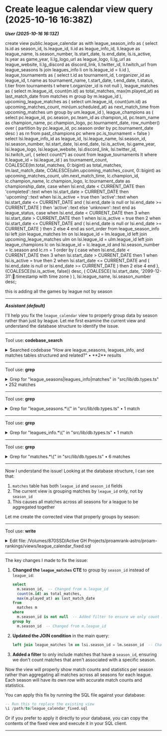 <!-- Generated by SpecStory -->

<!-- cursor Session 02882559-db1e-4563-9aeb-68010e444d82 (2025-10-16 16:38Z) -->

# Create league calendar view query (2025-10-16 16:38Z)

_**User (2025-10-16 16:13Z)**_

create view public.league_calendar as
with
  league_season_info as (
    select
      ls.id as season_id,
      ls.league_id,
      li.id as league_info_id,
      li.league as league_name,
      ls.season_number,
      ls.start_date,
      ls.end_date,
      ls.is_active,
      ls.year as game_year,
      li.lg_logo_url as league_logo,
      li.lg_url as league_website,
      li.lg_discord as discord_link,
      li.twitter_id,
      li.twitch_url
    from
      league_seasons ls
      join leagues_info li on ls.league_id = li.id
  ),
  league_tournaments as (
    select
      t.id as tournament_id,
      t.organizer_id as league_id,
      t.name as tournament_name,
      t.start_date,
      t.end_date,
      t.status,
      t.tier
    from
      tournaments t
    where
      t.organizer_id is not null
  ),
  league_matches as (
    select
      m.league_id,
      count(m.id) as total_matches,
      max(m.played_at) as last_match_date
    from
      matches m
    group by
      m.league_id
  ),
  upcoming_league_matches as (
    select
      um.league_id,
      count(um.id) as upcoming_matches_count,
      min(um.scheduled_at) as next_match_time
    from
      upcoming_matches um
    group by
      um.league_id
  ),
  league_champions as (
    select
      pc.league_id,
      pc.season,
      pc.team_id as champion_id,
      pc.team_name as champion_name,
      pc.champion_logo,
      pc.tournament_date,
      row_number() over (
        partition by
          pc.league_id,
          pc.season
        order by
          pc.tournament_date desc
      ) as rn
    from
      past_champions pc
    where
      pc.is_tournament = false
  )
select
  lsi.league_info_id as league_id,
  lsi.league_name,
  lsi.season_id,
  lsi.season_number,
  lsi.start_date,
  lsi.end_date,
  lsi.is_active,
  lsi.game_year,
  lsi.league_logo,
  lsi.league_website,
  lsi.discord_link,
  lsi.twitter_id,
  lsi.twitch_url,
  (
    select
      count(*) as count
    from
      league_tournaments lt
    where
      lt.league_id = lsi.league_id
  ) as tournament_count,
  COALESCE(lm.total_matches, 0::bigint) as total_matches,
  lm.last_match_date,
  COALESCE(ulm.upcoming_matches_count, 0::bigint) as upcoming_matches_count,
  ulm.next_match_time,
  lc.champion_id,
  lc.champion_name,
  lc.champion_logo,
  lc.tournament_date as championship_date,
  case
    when lsi.end_date < CURRENT_DATE then 'completed'::text
    when lsi.start_date > CURRENT_DATE then 'upcoming'::text
    when lsi.is_active = true then 'active'::text
    when lsi.start_date <= CURRENT_DATE
    and (
      lsi.end_date is null
      or lsi.end_date >= CURRENT_DATE
    ) then 'active'::text
    else 'unknown'::text
  end as league_status,
  case
    when lsi.end_date < CURRENT_DATE then 3
    when lsi.start_date > CURRENT_DATE then 1
    when lsi.is_active = true then 2
    when lsi.start_date <= CURRENT_DATE
    and (
      lsi.end_date is null
      or lsi.end_date >= CURRENT_DATE
    ) then 2
    else 4
  end as sort_order
from
  league_season_info lsi
  left join league_matches lm on lsi.league_id = lm.league_id
  left join upcoming_league_matches ulm on lsi.league_id = ulm.league_id
  left join league_champions lc on lsi.league_id = lc.league_id
  and lsi.season_number = lc.season
  and lc.rn = 1
order by
  (
    case
      when lsi.end_date < CURRENT_DATE then 3
      when lsi.start_date > CURRENT_DATE then 1
      when lsi.is_active = true then 2
      when lsi.start_date <= CURRENT_DATE
      and (
        lsi.end_date is null
        or lsi.end_date >= CURRENT_DATE
      ) then 2
      else 4
    end
  ),
  (COALESCE(lsi.is_active, false)) desc,
  (
    COALESCE(
      lsi.start_date,
      '2099-12-31'::date::timestamp with time zone
    )
  ),
  lsi.league_name,
  lsi.season_number desc;

this is adding all the games by league not by season

---

_**Assistant (default)**_

I'll help you fix the `league_calendar` view to properly group data by season rather than just by league. Let me first examine the current view and understand the database structure to identify the issue.


---

Tool use: **codebase_search**

<details>
                <summary>Searched codebase "How are league_seasons, leagues_info, and matches tables structured and related?" • **2** results</summary>
            
| File | Lines |
|------|-------|
| `src/lib/db.types.ts` | L6-18006 |
| `src/pages/leagues/[id].astro` | L60-114 |

</details>

---

Tool use: **grep**

<details>
<summary>Grep for "league_seasons|leagues_info|matches" in "src/lib/db.types.ts" • 252 matches</summary>

Output mode: content


| File | Content | Line |
|------|------|------|
| `src/lib/db.types.ts` | `referencedRelation: "leagues_info"` | L102 |
| `src/lib/db.types.ts` | `referencedRelation: "league_seasons"` | L144 |
| `src/lib/db.types.ts` | `referencedRelation: "leagues_info"` | L280 |
| `src/lib/db.types.ts` | `referencedRelation: "leagues_info"` | L737 |
| `src/lib/db.types.ts` | `referencedRelation: "league_seasons"` | L856 |
| `src/lib/db.types.ts` | `referencedRelation: "leagues_info"` | L1057 |
| `src/lib/db.types.ts` | `referencedRelation: "league_seasons"` | L1092 |
| `src/lib/db.types.ts` | `group_matches: \{` | L1291 |
| `src/lib/db.types.ts` | `foreignKeyName: "group_matches_group_id_fkey"` | L1318 |
| `src/lib/db.types.ts` | `foreignKeyName: "group_matches_match_id_fkey"` | L1325 |
| `src/lib/db.types.ts` | `foreignKeyName: "group_matches_match_id_fkey"` | L1332 |
| `src/lib/db.types.ts` | `referencedRelation: "matches"` | L1335 |
| `src/lib/db.types.ts` | `foreignKeyName: "group_matches_match_id_fkey"` | L1339 |
| `src/lib/db.types.ts` | `referencedRelation: "v_matches_with_primary_context"` | L1342 |
| `src/lib/db.types.ts` | `matches_played: number \| null` | L1352 |
| `src/lib/db.types.ts` | `matches_played?: number \| null` | L1365 |
| `src/lib/db.types.ts` | `matches_played?: number \| null` | L1378 |
| `src/lib/db.types.ts` | `referencedRelation: "league_seasons"` | L1846 |
| `src/lib/db.types.ts` | `league_open_matches: \{` | L1858 |
| `src/lib/db.types.ts` | `foreignKeyName: "league_open_matches_match_id_fkey"` | L1885 |
| `src/lib/db.types.ts` | `foreignKeyName: "league_open_matches_match_id_fkey"` | L1892 |
| `src/lib/db.types.ts` | `referencedRelation: "matches"` | L1895 |
| `src/lib/db.types.ts` | `foreignKeyName: "league_open_matches_match_id_fkey"` | L1899 |
| `src/lib/db.types.ts` | `referencedRelation: "v_matches_with_primary_context"` | L1902 |
| `src/lib/db.types.ts` | `foreignKeyName: "league_open_matches_season_id_fkey"` | L1906 |
| `src/lib/db.types.ts` | `foreignKeyName: "league_open_matches_season_id_fkey"` | L1913 |
| `src/lib/db.types.ts` | `foreignKeyName: "league_open_matches_season_id_fkey"` | L1920 |
| `src/lib/db.types.ts` | `foreignKeyName: "league_open_matches_season_id_fkey"` | L1927 |
| `src/lib/db.types.ts` | `referencedRelation: "league_seasons"` | L1930 |
| `src/lib/db.types.ts` | `foreignKeyName: "league_open_matches_season_id_fkey"` | L1934 |
| `src/lib/db.types.ts` | `referencedRelation: "league_seasons"` | L2263 |
| `src/lib/db.types.ts` | `league_playoff_matches: \{` | L2275 |
| `src/lib/db.types.ts` | `foreignKeyName: "league_playoff_matches_match_id_fkey"` | L2302 |
| `src/lib/db.types.ts` | `foreignKeyName: "league_playoff_matches_match_id_fkey"` | L2309 |
| `src/lib/db.types.ts` | `referencedRelation: "matches"` | L2312 |
| `src/lib/db.types.ts` | `foreignKeyName: "league_playoff_matches_match_id_fkey"` | L2316 |
| `src/lib/db.types.ts` | `referencedRelation: "v_matches_with_primary_context"` | L2319 |
| `src/lib/db.types.ts` | `foreignKeyName: "league_playoff_matches_season_id_fkey"` | L2323 |
| `src/lib/db.types.ts` | `foreignKeyName: "league_playoff_matches_season_id_fkey"` | L2330 |
| `src/lib/db.types.ts` | `foreignKeyName: "league_playoff_matches_season_id_fkey"` | L2337 |
| `src/lib/db.types.ts` | `foreignKeyName: "league_playoff_matches_season_id_fkey"` | L2344 |
| `src/lib/db.types.ts` | `referencedRelation: "league_seasons"` | L2347 |
| `src/lib/db.types.ts` | `foreignKeyName: "league_playoff_matches_season_id_fkey"` | L2351 |
| `src/lib/db.types.ts` | `referencedRelation: "leagues_info"` | L2438 |
| `src/lib/db.types.ts` | `league_seasons: \{` | L2450 |
| `src/lib/db.types.ts` | `foreignKeyName: "league_seasons_league_id_fkey"` | L2495 |
| `src/lib/db.types.ts` | `foreignKeyName: "league_seasons_league_id_fkey"` | L2502 |
| `src/lib/db.types.ts` | `foreignKeyName: "league_seasons_league_id_fkey"` | L2509 |
| `src/lib/db.types.ts` | `foreignKeyName: "league_seasons_league_id_fkey"` | L2516 |
| `src/lib/db.types.ts` | `foreignKeyName: "league_seasons_league_id_fkey"` | L2523 |
| `src/lib/db.types.ts` | `referencedRelation: "leagues_info"` | L2526 |
| `src/lib/db.types.ts` | `foreignKeyName: "league_seasons_league_id_fkey"` | L2530 |
| `src/lib/db.types.ts` | `foreignKeyName: "league_seasons_league_name_fkey"` | L2537 |
| `src/lib/db.types.ts` | `foreignKeyName: "league_seasons_league_name_fkey"` | L2544 |
| `src/lib/db.types.ts` | `foreignKeyName: "league_seasons_league_name_fkey"` | L2551 |
| `src/lib/db.types.ts` | `foreignKeyName: "league_seasons_league_name_fkey"` | L2558 |
| `src/lib/db.types.ts` | `foreignKeyName: "league_seasons_league_name_fkey"` | L2565 |
| `src/lib/db.types.ts` | `referencedRelation: "leagues_info"` | L2568 |
| `src/lib/db.types.ts` | `foreignKeyName: "league_seasons_league_name_fkey"` | L2572 |
| `src/lib/db.types.ts` | `foreignKeyName: "league_seasons_league_name_fkey"` | L2579 |
| `src/lib/db.types.ts` | `foreignKeyName: "league_seasons_league_name_fkey"` | L2586 |
| `src/lib/db.types.ts` | `foreignKeyName: "league_seasons_league_name_fkey"` | L2593 |
| `src/lib/db.types.ts` | `foreignKeyName: "league_seasons_league_name_fkey"` | L2600 |
| `src/lib/db.types.ts` | `foreignKeyName: "league_seasons_league_name_fkey"` | L2607 |
| `src/lib/db.types.ts` | `foreignKeyName: "league_seasons_league_name_fkey"` | L2614 |
| `src/lib/db.types.ts` | `leagues_info: \{` | L2622 |
| `src/lib/db.types.ts` | `foreignKeyName: "leagues_info_sponsor_info_fkey"` | L2661 |
| `src/lib/db.types.ts` | `referencedRelation: "leagues_info"` | L2733 |
| `src/lib/db.types.ts` | `referencedRelation: "league_seasons"` | L2768 |
| `src/lib/db.types.ts` | `referencedRelation: "leagues_info"` | L2890 |
| `src/lib/db.types.ts` | `referencedRelation: "league_seasons"` | L2925 |
| `src/lib/db.types.ts` | `referencedRelation: "leagues_info"` | L3001 |
| `src/lib/db.types.ts` | `referencedRelation: "matches"` | L3022 |
| `src/lib/db.types.ts` | `referencedRelation: "v_matches_with_primary_context"` | L3029 |
| `src/lib/db.types.ts` | `referencedRelation: "league_seasons"` | L3057 |
| `src/lib/db.types.ts` | `referencedRelation: "matches"` | L3157 |
| `src/lib/db.types.ts` | `referencedRelation: "v_matches_with_primary_context"` | L3164 |
| `src/lib/db.types.ts` | `referencedRelation: "matches"` | L3303 |
| `src/lib/db.types.ts` | `referencedRelation: "v_matches_with_primary_context"` | L3310 |
| `src/lib/db.types.ts` | `referencedRelation: "leagues_info"` | L3513 |


</details>

---

Tool use: **grep**

<details>
<summary>Grep for "league_seasons.*\{" in "src/lib/db.types.ts" • 1 match</summary>

Output mode: content


| File | Content | Line |
|------|------|------|
| `src/lib/db.types.ts` | `league_seasons: \{` | L2450 |


</details>

---

Tool use: **grep**

<details>
<summary>Grep for "leagues_info.*\{" in "src/lib/db.types.ts" • 1 match</summary>

Output mode: content


| File | Content | Line |
|------|------|------|
| `src/lib/db.types.ts` | `leagues_info: \{` | L2622 |


</details>

---

Tool use: **grep**

<details>
<summary>Grep for "matches.*\{" in "src/lib/db.types.ts" • 6 matches</summary>

Output mode: content


| File | Content | Line |
|------|------|------|
| `src/lib/db.types.ts` | `group_matches: \{` | L1291 |
| `src/lib/db.types.ts` | `league_open_matches: \{` | L1858 |
| `src/lib/db.types.ts` | `league_playoff_matches: \{` | L2275 |
| `src/lib/db.types.ts` | `matches: \{` | L4316 |
| `src/lib/db.types.ts` | `upcoming_matches: \{` | L10357 |
| `src/lib/db.types.ts` | `v_matches_with_primary_context: \{` | L15927 |


</details>

---

Now I understand the issue! Looking at the database structure, I can see that:

1. `matches` table has both `league_id` and `season_id` fields
2. The current view is grouping matches by `league_id` only, not by `season_id`
3. This causes all matches across all seasons for a league to be aggregated together

Let me create the corrected view that properly groups by season:


---

Tool use: **write**


<details><summary>Edit file: /Volumes/870SSD/Active GH Projects/proamrank-astro/proam-rankings/views/league_calendar_fixed.sql</summary>

**Chunk 1**
Lines added: 161, lines removed: 1

```diff
@@ -1,1 +1,161 @@
- 
+ -- Fixed league_calendar view that properly groups data by season, not just by league
+ create or replace view public.league_calendar as
+ with
+   league_season_info as (
+     select
+       ls.id as season_id,
+       ls.league_id,
+       li.id as league_info_id,
+       li.league as league_name,
+       ls.season_number,
+       ls.start_date,
+       ls.end_date,
+       ls.is_active,
+       ls.year as game_year,
+       li.lg_logo_url as league_logo,
+       li.lg_url as league_website,
+       li.lg_discord as discord_link,
+       li.twitter_id,
+       li.twitch_url
+     from
+       league_seasons ls
+       join leagues_info li on ls.league_id = li.id
+   ),
+   league_tournaments as (
+     select
+       t.id as tournament_id,
+       t.organizer_id as league_id,
+       t.name as tournament_name,
+       t.start_date,
+       t.end_date,
+       t.status,
+       t.tier
+     from
+       tournaments t
+     where
+       t.organizer_id is not null
+   ),
+   league_matches as (
+     select
+       m.season_id,  -- Group by season_id instead of league_id
+       count(m.id) as total_matches,
+       max(m.played_at) as last_match_date
+     from
+       matches m
+     where
+       m.season_id is not null  -- Only include matches with a season_id
+     group by
+       m.season_id
+   ),
+   upcoming_league_matches as (
+     select
+       um.league_id,
+       count(um.id) as upcoming_matches_count,
+       min(um.scheduled_at) as next_match_time
+     from
+       upcoming_matches um
+     group by
+       um.league_id
+   ),
+   league_champions as (
+     select
+       pc.league_id,
+       pc.season,
+       pc.team_id as champion_id,
+       pc.team_name as champion_name,
+       pc.champion_logo,
+       pc.tournament_date,
+       row_number() over (
+         partition by
+           pc.league_id,
+           pc.season
+         order by
+           pc.tournament_date desc
+       ) as rn
+     from
+       past_champions pc
+     where
+       pc.is_tournament = false
+   )
+ select
+   lsi.league_info_id as league_id,
+   lsi.league_name,
+   lsi.season_id,
+   lsi.season_number,
+   lsi.start_date,
+   lsi.end_date,
+   lsi.is_active,
+   lsi.game_year,
+   lsi.league_logo,
+   lsi.league_website,
+   lsi.discord_link,
+   lsi.twitter_id,
+   lsi.twitch_url,
+   (
+     select
+       count(*) as count
+     from
+       league_tournaments lt
+     where
+       lt.league_id = lsi.league_id
+   ) as tournament_count,
+   COALESCE(lm.total_matches, 0::bigint) as total_matches,
+   lm.last_match_date,
+   COALESCE(ulm.upcoming_matches_count, 0::bigint) as upcoming_matches_count,
+   ulm.next_match_time,
+   lc.champion_id,
+   lc.champion_name,
+   lc.champion_logo,
+   lc.tournament_date as championship_date,
+   case
+     when lsi.end_date < CURRENT_DATE then 'completed'::text
+     when lsi.start_date > CURRENT_DATE then 'upcoming'::text
+     when lsi.is_active = true then 'active'::text
+     when lsi.start_date <= CURRENT_DATE
+     and (
+       lsi.end_date is null
+       or lsi.end_date >= CURRENT_DATE
+     ) then 'active'::text
+     else 'unknown'::text
+   end as league_status,
+   case
+     when lsi.end_date < CURRENT_DATE then 3
+     when lsi.start_date > CURRENT_DATE then 1
+     when lsi.is_active = true then 2
+     when lsi.start_date <= CURRENT_DATE
+     and (
+       lsi.end_date is null
+       or lsi.end_date >= CURRENT_DATE
+     ) then 2
+     else 4
+   end as sort_order
+ from
+   league_season_info lsi
+   left join league_matches lm on lsi.season_id = lm.season_id  -- Join on season_id instead of league_id
+   left join upcoming_league_matches ulm on lsi.league_id = ulm.league_id
+   left join league_champions lc on lsi.league_id = lc.league_id
+   and lsi.season_number = lc.season
+   and lc.rn = 1
+ order by
+   (
+     case
+       when lsi.end_date < CURRENT_DATE then 3
+       when lsi.start_date > CURRENT_DATE then 1
+       when lsi.is_active = true then 2
+       when lsi.start_date <= CURRENT_DATE
+       and (
+         lsi.end_date is null
+         or lsi.end_date >= CURRENT_DATE
+       ) then 2
+       else 4
+     end
+   ),
+   (COALESCE(lsi.is_active, false)) desc,
+   (
+     COALESCE(
+       lsi.start_date,
+       '2099-12-31'::date::timestamp with time zone
+     )
+   ),
+   lsi.league_name,
+   lsi.season_number desc;
```

</details>

---

The key changes I made to fix the issue:

1. **Changed the `league_matches` CTE** to group by `season_id` instead of `league_id`:
   ```sql
   select
     m.season_id,  -- Changed from m.league_id
     count(m.id) as total_matches,
     max(m.played_at) as last_match_date
   from
     matches m
   where
     m.season_id is not null  -- Added filter to ensure we only count matches with seasons
   group by
     m.season_id  -- Changed from m.league_id
   ```

2. **Updated the JOIN condition** in the main query:
   ```sql
   left join league_matches lm on lsi.season_id = lm.season_id  -- Changed from league_id
   ```

3. **Added a filter** to only include matches that have a `season_id`, ensuring we don't count matches that aren't associated with a specific season.

Now the view will properly show match counts and statistics per season rather than aggregating all matches across all seasons for each league. Each season will have its own row with accurate match counts and statistics.

You can apply this fix by running the SQL file against your database:

```sql
-- Run this to replace the existing view
\i /path/to/league_calendar_fixed.sql
```

Or if you prefer to apply it directly to your database, you can copy the contents of the fixed view and execute it in your SQL client.

---

